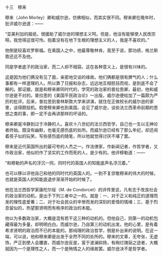 十三　穆来

  

穆来（John Morley）卿和威尔逊，仿佛相似，而其实很不同。穆来卿在晚年时，批评威尔逊道：——

  

“亚美利加的报纸，很援助了威尔逊的理想主义呵。但是，他没有能够使人民改宗呀。我觉得这很可怜。抱着没有在地下生根的理想主义的人，我是不喜欢的。”

  

他倒是较喜欢罗斯福。在美国人之中，他最尊敬林肯。竟至于说，那功绩，格兰斯敦还远不及他。

同是学者底子的政治家，而二人却不相容。这在各种意义上，是很有兴味的。

这是因为他们俩没有见了面，亲密地交谈的缘故。他们俩都是很有脾气的人；什么事都有一样道理的人。所以靠了日报和杂志，远远地互相怒目而视，是到底不会了解的。那证据，就是和穆来卿同时代的，学究的政治家的普拉思卿，最初，他和威尔逊是不对的。普拉思的《美国平民政治论》一出版，威尔逊便给加了一篇颇为严厉的批评。后来，普拉思到普林斯敦大学来讲演，就住在正做校长的威尔逊的家里，谈得颇投机。假使穆来卿也到美国，会见了威尔逊，谈些法兰西革命前期的思想之类的事，即一定不会再讲那样的坏话的。

穆来卿是冷静到过于冷静的人。喜欢十八世纪的法兰西哲学，自己也一生以无神论者终始。既没有幽默，也毫无感伤底的处所。而威尔逊已经有了那么年纪，却还闹着孩子似的玩笑，写些感伤底的随笔，所以他就觉得讨厌不堪了罢。

穆来是近代英国所出的最可夸的人杰之一。作法律家，作新闻记者，作哲学者，又作政治家，他似的作了坚实的工作而死的人，是少有的。他评穆勒道：——

  

“和穆勒的声名的浮沉一同，同时代的英国人的知能底声名浮沉着。”

  

也可以移以评他自己和他的同时代的英国人的。一到不复崇敬穆来的伟大的时候，也就是英国人的知能底退步渐渐开始的时候了。

他在法兰西哲学家康陀尔绥（M. de Condorcet）的评传里说，凡有志于改良社会的政治家的动机，是出于下列三者中之一的。就是：一、对于正义和纯正的道理而发的理性底爱著；二、对于社会民众的辛惨而发的深刻的爱情的情绪；三、基于烈息留似的，热望那贤明而有秩序的政治的本能。

他以为多数政治家，大概是混有若干这三种的动机的。但他自己，则第一的动机包藏得最为多量，却明明白白。而威尔逊，乃自第三的动机出发。他的心里，是有着希求贤明的政治而不已的本能的。那纯理的政治哲学，倒是补出来的说明。在这一端，可以说，他和穆来卿是出发于全然不同的处所的。穆来的文章，无夸张，无虚饰，严正到使人会腰直，而威尔逊反是，富于波澜抑扬，有绚烂瑰丽之迹者，大概就因为一个是理性之人，而一个是殉情之人的缘故罢。威尔逊决不是哲学者。